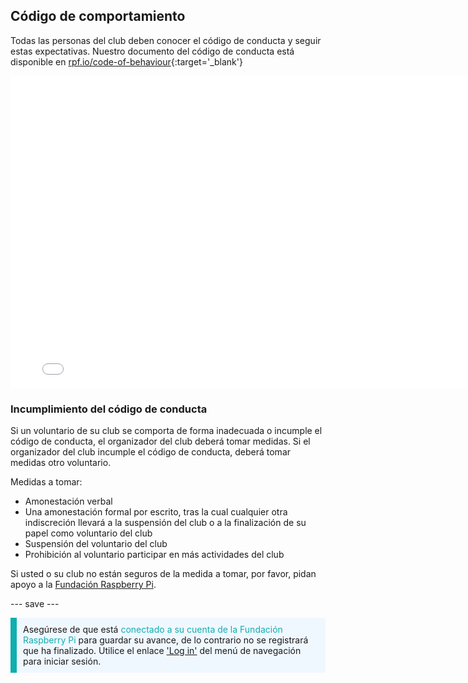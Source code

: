 ## Código de comportamiento

Todas las personas del club deben conocer el código de conducta y seguir estas expectativas. Nuestro documento del código de conducta está disponible en [rpf.io/code-of-behaviour](http://rpf.io/code-of-behaviour){:target='_blank'}

<embed src="images/Raspberry_Pi_Foundation-safeguarding-code-of-behaviour.pdf" width="790" height="500" 
 type="application/pdf">
<br> 
### Incumplimiento del código de conducta

Si un voluntario de su club se comporta de forma inadecuada o incumple el código de conducta, el organizador del club deberá tomar medidas. Si el organizador del club incumple el código de conducta, deberá tomar medidas otro voluntario.

Medidas a tomar:

* Amonestación verbal
* Una amonestación formal por escrito, tras la cual cualquier otra indiscreción llevará a la suspensión del club o a la finalización de su papel como voluntario del club
* Suspensión del voluntario del club
* Prohibición al voluntario participar en más actividades del club

Si usted o su club no están seguros de la medida a tomar, por favor, pidan apoyo a la <a href="mailto:safeguarding@raspberrypi.org">Fundación Raspberry Pi</a>.

--- save ---

<p style="border-left: solid; border-width:10px; border-color: #0faeb0; background-color: aliceblue; padding: 10px;">
Asegúrese de que está <span style="color: #0faeb0">conectado a su cuenta de la Fundación Raspberry Pi</span> para guardar su avance, de lo contrario no se registrará que ha finalizado. Utilice el enlace <a href="https://my.raspberrypi.org/login">'Log in'</a> del menú de navegación para iniciar sesión.
</p>
